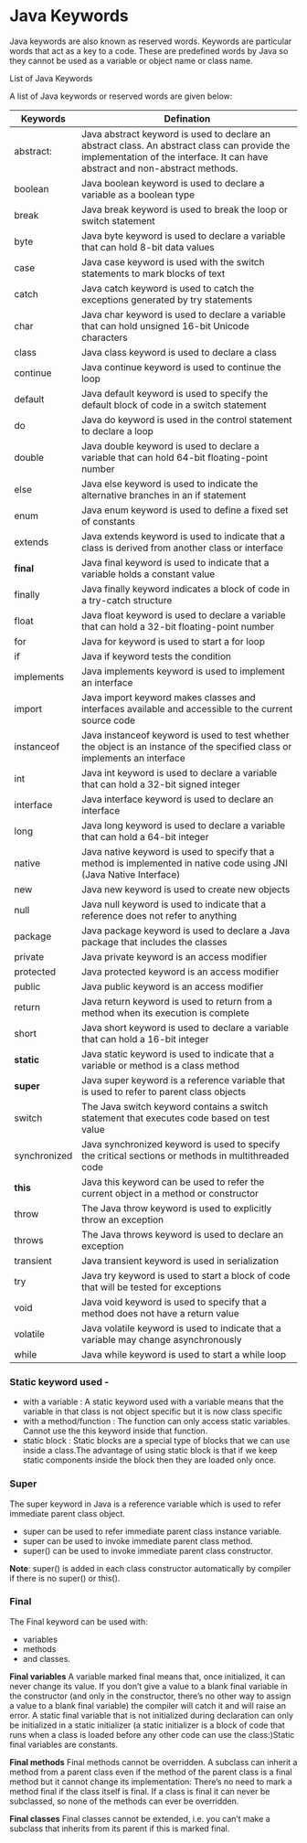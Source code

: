 # Java Keywords

Java keywords are also known as reserved words. Keywords are particular words that act as a key to a code. These are predefined words by Java so they cannot be used as a variable or object name or class name.

List of Java Keywords

A list of Java keywords or reserved words are given below:

| Keywords      |Defination|
|---------------|---|
| abstract:     | Java abstract keyword is used to declare an abstract class. An abstract class can provide the implementation of the interface. It can have abstract and non-abstract methods.|
| boolean       | Java boolean keyword is used to declare a variable as a boolean type| It can hold True and False values only|
| break         | Java break keyword is used to break the loop or switch statement| It breaks the current flow of the program at specified conditions|
| byte          | Java byte keyword is used to declare a variable that can hold 8-bit data values|
| case          | Java case keyword is used with the switch statements to mark blocks of text|
| catch         | Java catch keyword is used to catch the exceptions generated by try statements| It must be used after the try block only|
| char          | Java char keyword is used to declare a variable that can hold unsigned 16-bit Unicode characters
| class         | Java class keyword is used to declare a class|
| continue      | Java continue keyword is used to continue the loop| It continues the current flow of the program and skips the remaining code at the specified condition|
| default       | Java default keyword is used to specify the default block of code in a switch statement|
| do            | Java do keyword is used in the control statement to declare a loop| It can iterate a part of the program several times|
| double        | Java double keyword is used to declare a variable that can hold 64-bit floating-point number|
| else          | Java else keyword is used to indicate the alternative branches in an if statement|
| enum          | Java enum keyword is used to define a fixed set of constants| Enum constructors are always private or default|
| extends       | Java extends keyword is used to indicate that a class is derived from another class or interface|
| <b>final</b>  | Java final keyword is used to indicate that a variable holds a constant value| It is used with a variable| It is used to restrict the user from updating the value of the variable|
| finally       | Java finally keyword indicates a block of code in a try-catch structure| This block is always executed whether an exception is handled or not|
| float         | Java float keyword is used to declare a variable that can hold a 32-bit floating-point number|
| for           | Java for keyword is used to start a for loop| It is used to execute a set of instructions/functions repeatedly when some condition becomes true| If the number of iteration is fixed, it is recommended to use for loop|
| if            | Java if keyword tests the condition| It executes the if block if the condition is true|
| implements    | Java implements keyword is used to implement an interface|
| import        | Java import keyword makes classes and interfaces available and accessible to the current source code|
| instanceof    | Java instanceof keyword is used to test whether the object is an instance of the specified class or implements an interface|
| int           | Java int keyword is used to declare a variable that can hold a 32-bit signed integer|
| interface     | Java interface keyword is used to declare an interface| It can have only abstract methods|
| long          | Java long keyword is used to declare a variable that can hold a 64-bit integer|
| native        | Java native keyword is used to specify that a method is implemented in native code using JNI (Java Native Interface)|
| new           | Java new keyword is used to create new objects|
| null          | Java null keyword is used to indicate that a reference does not refer to anything| It removes the garbage value|
| package       | Java package keyword is used to declare a Java package that includes the classes|
| private       | Java private keyword is an access modifier| It is used to indicate that a method or variable may be accessed only in the class in which it is declared|
| protected     | Java protected keyword is an access modifier| It can be accessible within the package and outside the package but through inheritance only| It can't be applied with the class|
| public        | Java public keyword is an access modifier| It is used to indicate that an item is accessible anywhere| It has the widest scope among all other modifiers|
| return        | Java return keyword is used to return from a method when its execution is complete|
| short         | Java short keyword is used to declare a variable that can hold a 16-bit integer|
| <b>static</b> | Java static keyword is used to indicate that a variable or method is a class method| The static keyword in Java is mainly used for memory management|
| <b>super</b>  | Java super keyword is a reference variable that is used to refer to parent class objects| It can be used to invoke the immediate parent class method|
| switch        | The Java switch keyword contains a switch statement that executes code based on test value| The switch statement tests the equality of a variable against multiple values|
| synchronized  | Java synchronized keyword is used to specify the critical sections or methods in multithreaded code|
| <b>this</b>   | Java this keyword can be used to refer the current object in a method or constructor|
| throw         | The Java throw keyword is used to explicitly throw an exception| The throw keyword is mainly used to throw custom exceptions| It is followed by an instance|
| throws        | The Java throws keyword is used to declare an exception| Checked exceptions can be propagated with throws|
| transient     | Java transient keyword is used in serialization| If you define any data member as transient, it will not be serialized|
| try           | Java try keyword is used to start a block of code that will be tested for exceptions| The try block must be followed by either catch or finally block|
| void          | Java void keyword is used to specify that a method does not have a return value|
| volatile      | Java volatile keyword is used to indicate that a variable may change asynchronously|
| while         | Java while keyword is used to start a while loop| This loop iterates a part of the program several times| If the number of iteration is not fixed, it is recommended to use the while loop|

### Static keyword used -
+ with a variable : A static keyword used with a variable means that the variable in that class is not object specific but it is now class specific
+ with a method/function : The function can only access static variables.
  Cannot use the this keyword inside that function.
+ static block : Static blocks are a special type of blocks that we can use inside a class.The advantage of using static block is that if we keep static components inside the block then they are loaded only once.

### Super 
The super keyword in Java is a reference variable which is used to refer immediate parent class object.
+ super can be used to refer immediate parent class instance variable.
+ super can be used to invoke immediate parent class method.
+ super() can be used to invoke immediate parent class constructor.

<b>Note</b>: super() is added in each class constructor automatically by compiler if there is no super() or this().


### Final
The Final keyword can be used with:
+ variables
+ methods
+ and classes.

<b>Final variables</b>
A variable marked final means that, once initialized, it can never change its value.
If you don’t give a value to a blank final variable in the constructor (and only in the constructor, there’s no other way to assign a value to a blank final variable) the compiler will catch it and will raise an error.
A static final variable that is not initialized during declaration can only be initialized in a static initializer (a static initializer is a block of code that runs when a class is loaded before any other code can use the class:)Static final variables are constants.

<b> Final methods</b>
Final methods cannot be overridden. A subclass can inherit a method from a parent class even if the method of the parent class is a final method but it cannot change its implementation:
There’s no need to mark a method final if the class itself is final. If a class is final it can never be subclassed, so none of the methods can ever be overridden.

<b>Final classes</b>
Final classes cannot be extended, i.e. you can’t make a subclass that inherits from its parent if this is marked final.